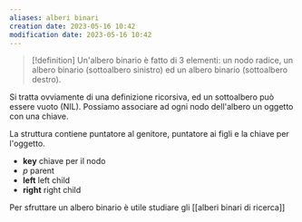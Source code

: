 ```yaml
---
aliases: alberi binari
creation date: 2023-05-16 10:42
modification date: 2023-05-16 10:42
---
```


> [!definition]
> Un'albero binario è fatto di 3 elementi: un nodo radice, un albero binario (sottoalbero sinistro) ed un albero binario (sottoalbero destro).


Si tratta ovviamente di una definizione ricorsiva, ed un sottoalbero può essere vuoto (NIL).
Possiamo associare ad ogni nodo dell'albero un oggetto con una chiave.

La struttura contiene puntatore al genitore, puntatore ai figli e la chiave per l'oggetto.

- **key** chiave per il nodo
- $p$ parent
- **left** left child
- **right** right child

Per sfruttare un albero binario è utile studiare gli [[alberi binari di ricerca]]
